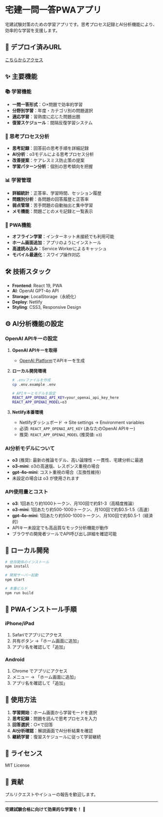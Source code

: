 # 宅建一問一答PWAアプリ

宅建試験対策のための学習アプリです。思考プロセス記録とAI分析機能により、効率的な学習を支援します。

## 🚀 デプロイ済みURL
[こちらからアクセス](https://takken-quiz-app.netlify.app)

## ✨ 主要機能

### 📚 学習機能
- **一問一答形式**：○×問題で効率的学習
- **分野別学習**：年度・カテゴリ別の問題選択
- **適応学習**：習熟度に応じた問題出題
- **復習スケジュール**：間隔反復学習システム

### 🧠 思考プロセス分析
- **思考記録**：回答前の思考手順を詳細記録
- **AI分析**：o3モデルによる思考プロセス分析
- **改善提案**：ケアレスミス防止策の提案
- **学習パターン分析**：個別の思考傾向を把握

### 📊 学習管理
- **詳細統計**：正答率、学習時間、セッション履歴
- **問題別分析**：各問題の回答履歴と正答率
- **弱点管理**：苦手問題の自動抽出と集中学習
- **メモ機能**：問題ごとのメモ記録と一覧表示

### 📱 PWA機能
- **オフライン学習**：インターネット未接続でも利用可能
- **ホーム画面追加**：アプリのようにインストール
- **高速読み込み**：Service Workerによるキャッシュ
- **モバイル最適化**：スワイプ操作対応

## 🛠️ 技術スタック
- **Frontend**: React 19, PWA
- **AI**: OpenAI GPT-4o API
- **Storage**: LocalStorage（永続化）
- **Deploy**: Netlify
- **Styling**: CSS3, Responsive Design

## ⚙️ AI分析機能の設定

### OpenAI APIキーの設定

1. **OpenAI APIキーを取得**
   - [OpenAI Platform](https://platform.openai.com/api-keys)でAPIキーを生成

2. **ローカル開発環境**
   ```bash
   # .envファイルを作成
   cp .env.example .env
   
   # APIキーとモデルを設定
   REACT_APP_OPENAI_API_KEY=your_openai_api_key_here
   REACT_APP_OPENAI_MODEL=o3
   ```

3. **Netlify本番環境**
   - Netlifyダッシュボード → Site settings → Environment variables
   - 必須: `REACT_APP_OPENAI_API_KEY` (あなたのOpenAI APIキー)
   - 推奨: `REACT_APP_OPENAI_MODEL` (推奨値: `o3`)

### AI分析モデルについて
- **o3** (推奨): 最新の推論モデル、高い論理性・一貫性、宅建分析に最適
- **o3-mini**: o3の高速版、レスポンス重視の場合
- **gpt-4o-mini**: コスト重視の場合（互換性維持）
- 未設定の場合は o3 が使用されます

### API使用量とコスト
- **o3**: 1回あたり約1000トークン、月100回で約$1-3（高精度推論）
- **o3-mini**: 1回あたり約500-1000トークン、月100回で約$0.5-1.5（高速）
- **gpt-4o-mini**: 1回あたり約500-1000トークン、月100回で約$0.5-1（経済的）
- APIキー未設定でも高品質なモック分析機能が動作
- ブラウザの開発者ツールでAPI呼び出し詳細を確認可能

## 🚀 ローカル開発

```bash
# 依存関係のインストール
npm install

# 開発サーバー起動
npm start

# 本番ビルド
npm run build
```

## 📱 PWAインストール手順

### iPhone/iPad
1. Safariでアプリにアクセス
2. 共有ボタン →「ホーム画面に追加」
3. アプリ名を確認して「追加」

### Android
1. Chrome でアプリにアクセス
2. メニュー → 「ホーム画面に追加」
3. アプリ名を確認して「追加」

## 🎯 使用方法

1. **学習開始**：ホーム画面から学習モードを選択
2. **思考記録**：問題を読んで思考プロセスを入力
3. **回答選択**：○×で回答
4. **AI分析確認**：解説画面でAI分析結果を確認
5. **継続学習**：復習スケジュールに従って学習継続

## 📄 ライセンス
MIT License

## 🤝 貢献
プルリクエストやイシューの報告を歓迎します。

---

**宅建試験合格に向けて効果的な学習を！** 🎉
